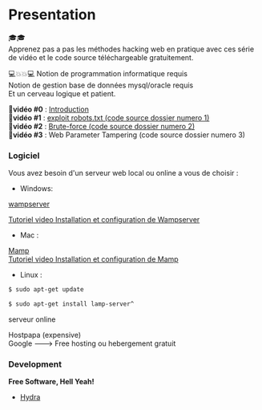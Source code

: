 # Presentation

:mortar_board::mortar_board:  
Apprenez pas a pas les méthodes hacking web en pratique avec ces série de vidéo et le code source téléchargeable gratuitement.
 
 :computer::boom::boom::computer: 
 Notion de programmation informatique requis  
 Notion de gestion base de données mysql/oracle requis  
 Et un cerveau logique et patient.  
 
:movie_camera:**vidéo #0** : [Introduction](https://youtu.be/BFd2Sxxv8AQ)  
:movie_camera:**vidéo #1** : [exploit robots.txt (code source dossier numero 1)](https://youtu.be/0f7xRH-45zY)  
:movie_camera:**vidéo #2** : [Brute-force (code source dossier numero 2)](https://www.youtube.com/watch?v=TdjjZAj449I)  
:movie_camera:**vidéo #3** : Web Parameter Tampering (code source dossier numero 3)


### Logiciel

Vous avez besoin d'un serveur web local ou online a vous de choisir :


* Windows:

[wampserver](http://www.wampserver.com/) 

[Tutoriel video Installation et configuration de Wampserver](https://www.youtube.com/watch?v=og-UxyCl3z8) 

* Mac :

[Mamp](https://www.mamp.info/en/)  
[Tutoriel video Installation et configuration de Mamp](http://www.sousdoues.com/formations/php/installation-sur-mac/) 

* Linux :
```sh
$ sudo apt-get update
```
```sh
$ sudo apt-get install lamp-server^
```

serveur online 

Hostpapa (expensive)  
Google ---> Free hosting ou hebergement gratuit

### Development



**Free Software, Hell Yeah!**

- [Hydra](https://www.thc.org/thc-hydra/)

